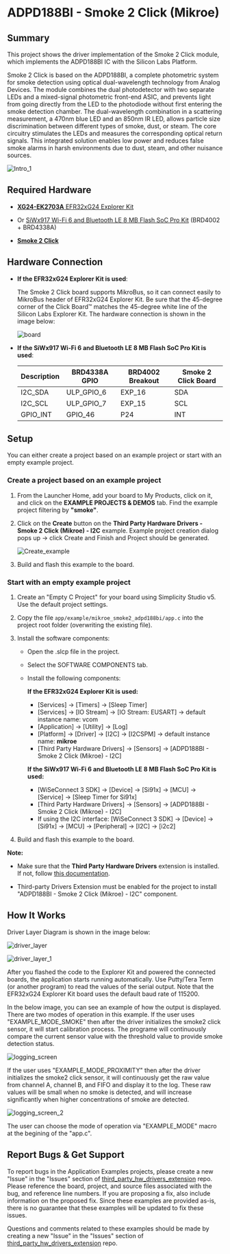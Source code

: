 # ADPD188BI - Smoke 2 Click (Mikroe) #

## Summary ##

This project shows the driver implementation of the Smoke 2 Click module, which implements the ADPD188BI IC with the Silicon Labs Platform.

Smoke 2 Click is based on the ADPD188BI, a complete photometric system for smoke detection using optical dual-wavelength technology from Analog Devices. The module combines the dual photodetector with two separate LEDs and a mixed-signal photometric front-end ASIC, and prevents light from going directly from the LED to the photodiode without first entering the smoke detection chamber. The dual-wavelength combination in a scattering measurement, a 470nm blue LED and an 850nm IR LED, allows particle size discrimination between different types of smoke, dust, or steam. The core circuitry stimulates the LEDs and measures the corresponding optical return signals. This integrated solution enables low power and reduces false smoke alarms in harsh environments due to dust, steam, and other nuisance sources.

![Intro_1](image/smoke2_click_details.png)

## Required Hardware ##

- [**XG24-EK2703A** EFR32xG24 Explorer Kit](https://www.silabs.com/development-tools/wireless/efr32xg24-explorer-kit?tab=overview)

- Or [SiWx917 Wi-Fi 6 and Bluetooth LE 8 MB Flash SoC Pro Kit](https://www.silabs.com/development-tools/wireless/wi-fi/siwx917-pk6031a-wifi-6-bluetooth-le-soc-pro-kit) (BRD4002 + BRD4338A)

- [**Smoke 2 Click**](https://www.mikroe.com/smoke-2-click)

## Hardware Connection ##

- **If the EFR32xG24 Explorer Kit is used**:

    The Smoke 2 Click board supports MikroBus, so it can connect easily to MikroBus header of EFR32xG24 Explorer Kit. Be sure that the 45-degree corner of the Click Board™ matches the 45-degree white line of the Silicon Labs Explorer Kit. The hardware connection is shown in the image below:

    ![board](image/hardware_connection.png)

- **If the SiWx917 Wi-Fi 6 and Bluetooth LE 8 MB Flash SoC Pro Kit is used**:

    | Description  | BRD4338A GPIO | BRD4002 Breakout   | Smoke 2 Click Board |
    | ------------ | ------------- | ------------------ | ------------------- |
    | I2C_SDA      | ULP_GPIO_6    | EXP_16             | SDA                 |
    | I2C_SCL      | ULP_GPIO_7    | EXP_15             | SCL                 |
    | GPIO_INT     | GPIO_46       | P24                | INT                 |

## Setup ##

You can either create a project based on an example project or start with an empty example project.

### Create a project based on an example project ###

1. From the Launcher Home, add your board to My Products, click on it, and click on the **EXAMPLE PROJECTS & DEMOS** tab. Find the example project filtering by **"smoke"**.

2. Click on the **Create** button on the **Third Party Hardware Drivers - Smoke 2 Click (Mikroe) - I2C** example. Example project creation dialog pops up -> click Create and Finish and Project should be generated.

    ![Create_example](image/create_example.png)

3. Build and flash this example to the board.

### Start with an empty example project ###

1. Create an "Empty C Project" for your board using Simplicity Studio v5. Use the default project settings.

2. Copy the file `app/example/mikroe_smoke2_adpd188bi/app.c` into the project root folder (overwriting the existing file).

3. Install the software components:

    - Open the .slcp file in the project.

    - Select the SOFTWARE COMPONENTS tab.

    - Install the following components:

      **If the EFR32xG24 Explorer Kit is used:**

        - [Services] → [Timers] → [Sleep Timer]
        - [Services] → [IO Stream] → [IO Stream: EUSART] → default instance name: vcom
        - [Application] → [Utility] → [Log]
        - [Platform] → [Driver] → [I2C] → [I2CSPM] → default instance name: **mikroe**
        - [Third Party Hardware Drivers] → [Sensors] → [ADPD188BI - Smoke 2 Click (Mikroe) - I2C]

      **If the SiWx917 Wi-Fi 6 and Bluetooth LE 8 MB Flash SoC Pro Kit is used:**

        - [WiSeConnect 3 SDK] → [Device] → [Si91x] → [MCU] → [Service] → [Sleep Timer for Si91x]
        - [Third Party Hardware Drivers] → [Sensors] → [ADPD188BI - Smoke 2 Click (Mikroe) - I2C]
        - If using the I2C interface: [WiSeConnect 3 SDK] → [Device] → [Si91x] → [MCU] → [Peripheral] → [I2C] → [i2c2]

4. Build and flash this example to the board.

**Note:**

- Make sure that the **Third Party Hardware Drivers** extension is installed. If not, follow [this documentation](https://github.com/SiliconLabs/third_party_hw_drivers_extension/blob/master/README.md#how-to-add-to-simplicity-studio-ide).

- Third-party Drivers Extension must be enabled for the project to install "ADPD188BI - Smoke 2 Click (Mikroe) - I2C" component.

## How It Works ##

Driver Layer Diagram is shown in the image below:

![driver_layer](image/driver_layer.png)

![driver_layer_1](image/driver_layer_1.png)

After you flashed the code to the Explorer Kit and powered the connected boards, the application starts running automatically. Use Putty/Tera Term (or another program) to read the values of the serial output. Note that the EFR32xG24 Explorer Kit board uses the default baud rate of 115200.

In the below image, you can see an example of how the output is displayed. There are two modes of operation in this example. If the user uses "EXAMPLE_MODE_SMOKE" then after the driver initializes the smoke2 click sensor, it will start calibration process. The programe will continuously compare the current sensor value with the threshold value to provide smoke detection status.

![logging_screen](image/log_1.png)

If the user uses "EXAMPLE_MODE_PROXIMITY" then after the driver initializes the smoke2 click sensor, it will continuously get the raw value from channel A, channel B, and FIFO and display it to the log. These raw values ​​will be small when no smoke is detected, and will increase significantly when higher concentrations of smoke are detected.

![logging_screen_2](image/log_2.png)

The user can choose the mode of operation via "EXAMPLE_MODE" macro at the begining of the "app.c".

## Report Bugs & Get Support ##

To report bugs in the Application Examples projects, please create a new "Issue" in the "Issues" section of [third_party_hw_drivers_extension](https://github.com/SiliconLabs/third_party_hw_drivers_extension) repo. Please reference the board, project, and source files associated with the bug, and reference line numbers. If you are proposing a fix, also include information on the proposed fix. Since these examples are provided as-is, there is no guarantee that these examples will be updated to fix these issues.

Questions and comments related to these examples should be made by creating a new "Issue" in the "Issues" section of [third_party_hw_drivers_extension](https://github.com/SiliconLabs/third_party_hw_drivers_extension) repo.

